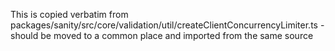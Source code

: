 This is copied verbatim from packages/sanity/src/core/validation/util/createClientConcurrencyLimiter.ts - should be moved to a common place and imported from the same source

